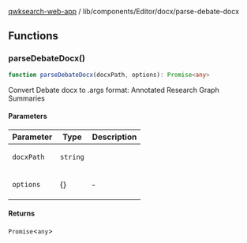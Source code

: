 [qwksearch-web-app](../../../../modules.md) / lib/components/Editor/docx/parse-debate-docx

## Functions

### parseDebateDocx()

```ts
function parseDebateDocx(docxPath, options): Promise<any>
```

Convert Debate docx to .args format: Annotated Research Graph Summaries

#### Parameters

<table>
<thead>
<tr>
<th>Parameter</th>
<th>Type</th>
<th>Description</th>
</tr>
</thead>
<tbody>
<tr>
<td>

`docxPath`

</td>
<td>

`string`

</td>
<td>

</td>
</tr>
<tr>
<td>

`options`

</td>
<td>

\{\}

</td>
<td>

&hyphen;

</td>
</tr>
</tbody>
</table>

#### Returns

`Promise`&lt;`any`&gt;
